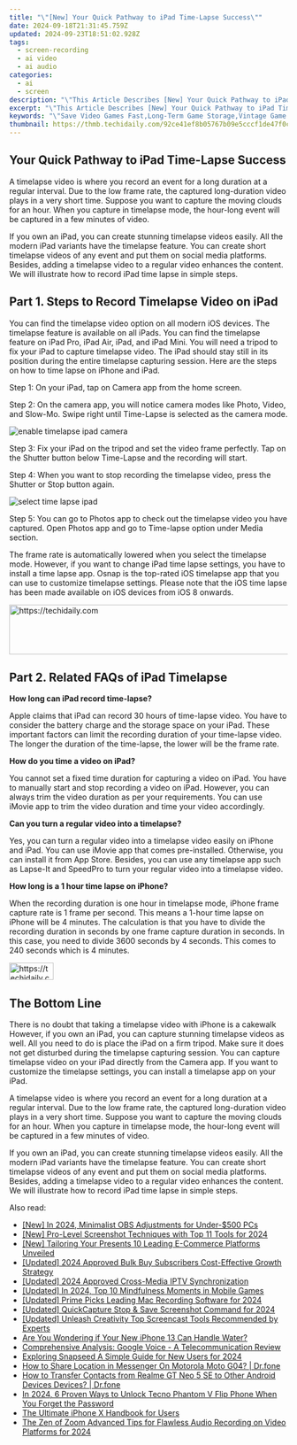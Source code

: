 ```yaml
---
title: "\"[New] Your Quick Pathway to iPad Time-Lapse Success\""
date: 2024-09-18T21:31:45.759Z
updated: 2024-09-23T18:51:02.928Z
tags: 
  - screen-recording
  - ai video
  - ai audio
categories: 
  - ai
  - screen
description: "\"This Article Describes [New] Your Quick Pathway to iPad Time-Lapse Success\""
excerpt: "\"This Article Describes [New] Your Quick Pathway to iPad Time-Lapse Success\""
keywords: "\"Save Video Games Fast,Long-Term Game Storage,Vintage Game Preservation,Digital Backup Strategies,Safe Gaming Memories,Rare Game Keeping Tips,Retro Game Maintenance\""
thumbnail: https://thmb.techidaily.com/92ce41ef8b05767b09e5cccf1de47f0c1a1c9c1b0cd1ef1d90d54872beba93f1.jpg
---
```


## Your Quick Pathway to iPad Time-Lapse Success

A timelapse video is where you record an event for a long duration at a regular interval. Due to the low frame rate, the captured long-duration video plays in a very short time. Suppose you want to capture the moving clouds for an hour. When you capture in timelapse mode, the hour-long event will be captured in a few minutes of video.

If you own an iPad, you can create stunning timelapse videos easily. All the modern iPad variants have the timelapse feature. You can create short timelapse videos of any event and put them on social media platforms. Besides, adding a timelapse video to a regular video enhances the content. We will illustrate how to record iPad time lapse in simple steps.

## Part 1\. Steps to Record Timelapse Video on iPad

You can find the timelapse video option on all modern iOS devices. The timelapse feature is available on all iPads. You can find the timelapse feature on iPad Pro, iPad Air, iPad, and iPad Mini. You will need a tripod to fix your iPad to capture timelapse video. The iPad should stay still in its position during the entire timelapse capturing session. Here are the steps on how to time lapse on iPhone and iPad.

Step 1: On your iPad, tap on Camera app from the home screen.

Step 2: On the camera app, you will notice camera modes like Photo, Video, and Slow-Mo. Swipe right until Time-Lapse is selected as the camera mode.

![enable timelapse ipad camera](https://images.wondershare.com/filmora/article-images/enable-timelapse-on-ipad-camera.jpg)

Step 3: Fix your iPad on the tripod and set the video frame perfectly. Tap on the Shutter button below Time-Lapse and the recording will start.

Step 4: When you want to stop recording the timelapse video, press the Shutter or Stop button again.

![select time lapse ipad](https://images.wondershare.com/filmora/article-images/select-time-lapse-on-ipad.jpg)

Step 5: You can go to Photos app to check out the timelapse video you have captured. Open Photos app and go to Time-lapse option under Media section.

The frame rate is automatically lowered when you select the timelapse mode. However, if you want to change iPad time lapse settings, you have to install a time lapse app. Osnap is the top-rated iOS timelapse app that you can use to customize timelapse settings. Please note that the iOS time lapse has been made available on iOS devices from iOS 8 onwards.

<!-- affiliate ads begin -->
<a href="https://appsumo.8odi.net/c/5597632/2144279/7443" target="_top" id="2144279">
  <img src="//a.impactradius-go.com/display-ad/7443-2144279" border="0" alt="https://techidaily.com" width="728" height="90"/>
</a>
<img height="0" width="0" src="https://appsumo.8odi.net/i/5597632/2144279/7443" style="position:absolute;visibility:hidden;" border="0" />
<!-- affiliate ads end -->

## Part 2\. Related FAQs of iPad Timelapse

**How long can iPad record time-lapse?**

Apple claims that iPad can record 30 hours of time-lapse video. You have to consider the battery charge and the storage space on your iPad. These important factors can limit the recording duration of your time-lapse video. The longer the duration of the time-lapse, the lower will be the frame rate.

**How do you time a video on iPad?**

You cannot set a fixed time duration for capturing a video on iPad. You have to manually start and stop recording a video on iPad. However, you can always trim the video duration as per your requirements. You can use iMovie app to trim the video duration and time your video accordingly.

**Can you turn a regular video into a timelapse?**

Yes, you can turn a regular video into a timelapse video easily on iPhone and iPad. You can use iMovie app that comes pre-installed. Otherwise, you can install it from App Store. Besides, you can use any timelapse app such as Lapse-It and SpeedPro to turn your regular video into a timelapse video.

**How long is a 1 hour time lapse on iPhone?**

When the recording duration is one hour in timelapse mode, iPhone frame capture rate is 1 frame per second. This means a 1-hour time lapse on iPhone will be 4 minutes. The calculation is that you have to divide the recording duration in seconds by one frame capture duration in seconds. In this case, you need to divide 3600 seconds by 4 seconds. This comes to 240 seconds which is 4 minutes.

<!-- affiliate ads begin -->
<a href="https://25home.pxf.io/c/5597632/2148634/16836" target="_top" id="2148634">
  <img src="//a.impactradius-go.com/display-ad/16836-2148634" border="0" alt="https://techidaily.com" width="80" height="31"/>
</a>
<img height="0" width="0" src="https://25home.pxf.io/i/5597632/2148634/16836" style="position:absolute;visibility:hidden;" border="0" />
<!-- affiliate ads end -->

## The Bottom Line

There is no doubt that taking a timelapse video with iPhone is a cakewalk However, if you own an iPad, you can capture stunning timelapse videos as well. All you need to do is place the iPad on a firm tripod. Make sure it does not get disturbed during the timelapse capturing session. You can capture timelapse video on your iPad directly from the Camera app. If you want to customize the timelapse settings, you can install a timelapse app on your iPad.

A timelapse video is where you record an event for a long duration at a regular interval. Due to the low frame rate, the captured long-duration video plays in a very short time. Suppose you want to capture the moving clouds for an hour. When you capture in timelapse mode, the hour-long event will be captured in a few minutes of video.

If you own an iPad, you can create stunning timelapse videos easily. All the modern iPad variants have the timelapse feature. You can create short timelapse videos of any event and put them on social media platforms. Besides, adding a timelapse video to a regular video enhances the content. We will illustrate how to record iPad time lapse in simple steps.

<ins class="adsbygoogle"
      style="display:block"
      data-ad-client="ca-pub-7571918770474297"
      data-ad-slot="8358498916"
      data-ad-format="auto"
      data-full-width-responsive="true"></ins>

<span class="atpl-alsoreadstyle">Also read:</span>
<div><ul>
<li><a href="https://remote-screen-capture.techidaily.com/new-in-2024-minimalist-obs-adjustments-for-under-500-pcs/"><u>[New] In 2024, Minimalist OBS Adjustments for Under-$500 PCs</u></a></li>
<li><a href="https://remote-screen-capture.techidaily.com/new-pro-level-screenshot-techniques-with-top-11-tools-for-2024/"><u>[New] Pro-Level Screenshot Techniques with Top 11 Tools for 2024</u></a></li>
<li><a href="https://some-approaches.techidaily.com/new-tailoring-your-presents-10-leading-e-commerce-platforms-unveiled/"><u>[New] Tailoring Your Presents 10 Leading E-Commerce Platforms Unveiled</u></a></li>
<li><a href="https://facebook-video-share.techidaily.com/updated-2024-approved-bulk-buy-subscribers-cost-effective-growth-strategy/"><u>[Updated] 2024 Approved Bulk Buy Subscribers Cost-Effective Growth Strategy</u></a></li>
<li><a href="https://remote-screen-capture.techidaily.com/updated-2024-approved-cross-media-iptv-synchronization/"><u>[Updated] 2024 Approved Cross-Media IPTV Synchronization</u></a></li>
<li><a href="https://remote-screen-capture.techidaily.com/updated-in-2024-top-10-mindfulness-moments-in-mobile-games/"><u>[Updated] In 2024, Top 10 Mindfulness Moments in Mobile Games</u></a></li>
<li><a href="https://remote-screen-capture.techidaily.com/updated-prime-picks-leading-mac-recording-software-for-2024/"><u>[Updated] Prime Picks Leading Mac Recording Software for 2024</u></a></li>
<li><a href="https://remote-screen-capture.techidaily.com/updated-quickcapture-stop-and-save-screenshot-command-for-2024/"><u>[Updated] QuickCapture Stop & Save Screenshot Command for 2024</u></a></li>
<li><a href="https://remote-screen-capture.techidaily.com/updated-unleash-creativity-top-screencast-tools-recommended-by-experts/"><u>[Updated] Unleash Creativity Top Screencast Tools Recommended by Experts</u></a></li>
<li><a href="https://technical-tips.techidaily.com/are-you-wondering-if-your-new-iphone-13-can-handle-water/"><u>Are You Wondering if Your New iPhone 13 Can Handle Water?</u></a></li>
<li><a href="https://buynow-info.techidaily.com/comprehensive-analysis-google-voice-a-telecommunication-review/"><u>Comprehensive Analysis: Google Voice - A Telecommunication Review</u></a></li>
<li><a href="https://some-techniques.techidaily.com/exploring-snapseed-a-simple-guide-for-new-users-for-2024/"><u>Exploring Snapseed A Simple Guide for New Users for 2024</u></a></li>
<li><a href="https://fake-location.techidaily.com/how-to-share-location-in-messenger-on-motorola-moto-g04-drfone-by-drfone-virtual-android/"><u>How to Share Location in Messenger On Motorola Moto G04? | Dr.fone</u></a></li>
<li><a href="https://blog-min.techidaily.com/how-to-transfer-contacts-from-realme-gt-neo-5-se-to-other-android-devices-devices-drfone-by-drfone-transfer-from-android-transfer-from-android/"><u>How to Transfer Contacts from Realme GT Neo 5 SE to Other Android Devices Devices? | Dr.fone</u></a></li>
<li><a href="https://unlock-android.techidaily.com/in-2024-6-proven-ways-to-unlock-tecno-phantom-v-flip-phone-when-you-forget-the-password-by-drfone-android/"><u>In 2024, 6 Proven Ways to Unlock Tecno Phantom V Flip Phone When You Forget the Password</u></a></li>
<li><a href="https://vp-tips.techidaily.com/the-ultimate-iphone-x-handbook-for-users/"><u>The Ultimate iPhone X Handbook for Users</u></a></li>
<li><a href="https://remote-screen-capture.techidaily.com/the-zen-of-zoom-advanced-tips-for-flawless-audio-recording-on-video-platforms-for-2024/"><u>The Zen of Zoom Advanced Tips for Flawless Audio Recording on Video Platforms for 2024</u></a></li>
</ul></div>

